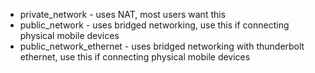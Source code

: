 
* private_network - uses NAT, most users want this 
* public_network - uses bridged networking, use this if connecting physical mobile devices
* public_network_ethernet - uses bridged networking with thunderbolt ethernet, use this if connecting physical mobile devices
